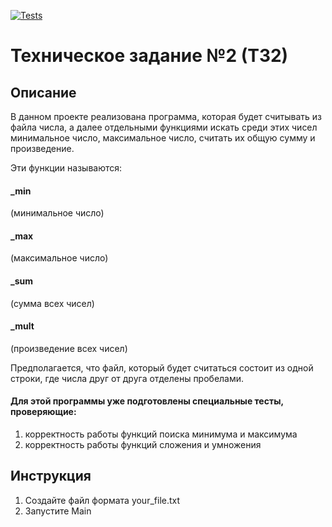 [![Tests](https://img.shields.io/github/workflow/status/OWNER/REPO/CI/workflow-name?label=Tests)](https://github.com/soooofiapere/TechTask2/actions)

# Техническое задание №2 (ТЗ2)
## Описание

В данном проекте реализована программа, которая будет считывать из файла числа, а далее отдельными функциями искать среди этих чисел минимальное число, максимальное число, считать их общую сумму и произведение.

Эти функции называются: 
#### _min 
(минимальное число)
#### _max 
(максимальное число)
#### _sum 
(сумма всех чисел)
#### _mult 
(произведение всех чисел)

Предполагается, что файл, который будет считаться состоит из одной строки, где числа друг от друга отделены пробелами. 


#### Для этой программы уже подготовлены специальные тесты, проверяющие: 
1) корректность работы функций поиска минимума и максимума
2) корректность работы функций сложения и умножения

## Инструкция
1) Создайте файл формата your_file.txt
2) Запустите Main 
